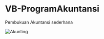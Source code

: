 # VB-ProgramAkuntansi
Pembukuan Akuntansi sederhana

![Akunting](https://github.com/novri3h/php-e-kasir/assets/25641359/4df0707a-1896-4e22-98cb-df7e68fd4716)
